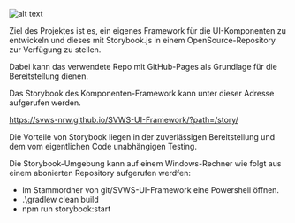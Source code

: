 ![alt text](https://user-images.githubusercontent.com/34127980/92908354-71004880-f426-11ea-99ca-9ce758d20c7b.png)

Ziel des Projektes ist es, ein eigenes Framework für die UI-Komponenten zu entwickeln
und dieses mit Storybook.js in einem OpenSource-Repository zur Verfügung zu stellen.

Dabei kann das verwendete Repo mit GitHub-Pages als Grundlage für die Bereitstellung dienen.

Das Storybook des Komponenten-Framework kann unter dieser Adresse aufgerufen werden.

https://svws-nrw.github.io/SVWS-UI-Framework/?path=/story/

Die Vorteile von Storybook liegen in der zuverlässigen Bereitstellung und dem vom eigentlichen Code unabhängigen Testing.

Die Storybook-Umgebung kann auf einem Windows-Rechner wie folgt aus einem abonierten Repository aufgerufen werdfen:

* Im Stammordner von git/SVWS-UI-Framework eine Powershell öffnen.
* .\gradlew clean build
* npm run storybook:start
